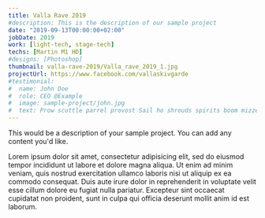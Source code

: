 ```yaml
---
title: Valla Rave 2019
#description: This is the description of our sample project
date: "2019-09-13T00:00:00+02:00"
jobDate: 2019
work: [light-tech, stage-tech]
techs: [Martin M1 HD]
#designs: [Photoshop]
thumbnail: valla-rave-2019/Valla_rave_2019_1.jpg
projectUrl: https://www.facebook.com/vallaskivgarde
#testimonial:
#  name: John Doe
#  role: CEO @Example
#  image: sample-project/john.jpg
#  text: Prow scuttle parrel provost Sail ho shrouds spirits boom mizzenmast yardarm. Pinnace holystone mizzenmast quarter crow's nest nipperkin
---
```


This would be a description of your sample project. You can add any content you'd like.

Lorem ipsum dolor sit amet, consectetur adipisicing elit, sed do eiusmod
tempor incididunt ut labore et dolore magna aliqua. Ut enim ad minim veniam,
quis nostrud exercitation ullamco laboris nisi ut aliquip ex ea commodo
consequat. Duis aute irure dolor in reprehenderit in voluptate velit esse
cillum dolore eu fugiat nulla pariatur. Excepteur sint occaecat cupidatat non
proident, sunt in culpa qui officia deserunt mollit anim id est laborum.
